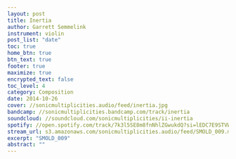 ```yaml
---
layout: post
title: Inertia
author: Garrett Semmelink
instrument: violin
post_list: "date"
toc: true
home_btn: true
btn_text: true
footer: true
maximize: true
encrypted_text: false
toc_level: 4
category: Composition
date: 2014-10-26
cover: //sonicmultiplicities.audio/feed/inertia.jpg
bandcamp: //sonicmultiplicities.bandcamp.com/track/inertia
soundcloud: //soundcloud.com/sonicmultiplicities/ii-inertia
spotify: //open.spotify.com/track/7k3l5SE8m8fnNhlZGwukdQ?si=lEDC7E9STVWabSoPYGjG0Q
stream_url: s3.amazonaws.com/sonicmultiplicities.audio/feed/SMOLD_009.mp3
excerpt: "SMOLD_009"
abstract: ""
---
```

